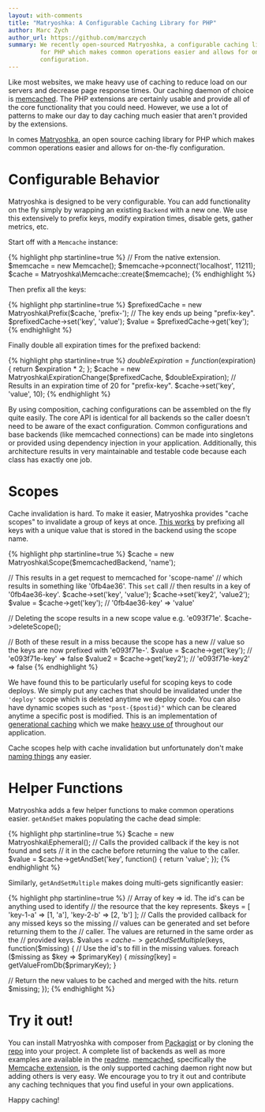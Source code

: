 ```yaml
---
layout: with-comments
title: "Matryoshka: A Configurable Caching Library for PHP"
author: Marc Zych
author_url: https://github.com/marczych
summary: We recently open-sourced Matryoshka, a configurable caching library
         for PHP which makes common operations easier and allows for on-the-fly
         configuration.
---
```


Like most websites, we make heavy use of caching to reduce load on our servers and decrease page response times.
Our caching daemon of choice is [memcached].
The PHP extensions are certainly usable and provide all of the core functionality that you could need.
However, we use a lot of patterns to make our day to day caching much easier that aren't provided by the extensions.

In comes [Matryoshka], an open source caching library for PHP which makes common operations easier and allows for on-the-fly configuration.

# Configurable Behavior

Matryoshka is designed to be very configurable.
You can add functionality on the fly simply by wrapping an existing `Backend` with a new one.
We use this extensively to prefix keys, modify expiration times, disable gets, gather metrics, etc.

Start off with a `Memcache` instance:

{% highlight php startinline=true %}
// From the native extension.
$memcache = new Memcache();
$memcache->pconnect('localhost', 11211);
$cache = Matryoshka\Memcache::create($memcache);
{% endhighlight %}

Then prefix all the keys:

{% highlight php startinline=true %}
$prefixedCache = new Matryoshka\Prefix($cache, 'prefix-');
// The key ends up being "prefix-key".
$prefixedCache->set('key', 'value');
$value = $prefixedCache->get('key');
{% endhighlight %}

Finally double all expiration times for the prefixed backend:

{% highlight php startinline=true %}
$doubleExpiration = function($expiration) {
   return $expiration * 2;
};
$cache = new Matryoshka\ExpirationChange($prefixedCache,
 $doubleExpiration);
// Results in an expiration time of 20 for "prefix-key".
$cache->set('key', 'value', 10);
{% endhighlight %}

By using composition, caching configurations can be assembled on the fly quite easily.
The core API is identical for all backends so the caller doesn't need to be aware of the exact configuration.
Common configurations and base backends (like memcached connections) can be made into singletons or provided using dependency injection in your application.
Additionally, this architecture results in very maintainable and testable code because each class has exactly one job.

# Scopes

Cache invalidation is hard.
To make it easier, Matryoshka provides "cache scopes" to invalidate a group of keys at once.
[This works][Scope.php] by prefixing all keys with a unique value that is stored in the backend using the scope name.

{% highlight php startinline=true %}
$cache = new Matryoshka\Scope($memcachedBackend, 'name');

// This results in a get request to memcached for 'scope-name'
// which results in something like '0fb4ae36'. This `set` call
// then results in a key of '0fb4ae36-key'.
$cache->set('key', 'value');
$cache->set('key2', 'value2');
$value = $cache->get('key'); // '0fb4ae36-key' => 'value'

// Deleting the scope results in a new scope value e.g. 'e093f71e'.
$cache->deleteScope();

// Both of these result in a miss because the scope has a new
// value so the keys are now prefixed with 'e093f71e-'.
$value = $cache->get('key'); // 'e093f71e-key' => false
$value2 = $cache->get('key2'); // 'e093f71e-key2' => false
{% endhighlight %}

We have found this to be particularly useful for scoping keys to code deploys.
We simply put any caches that should be invalidated under the `'deploy'` scope which is deleted anytime we deploy code.
You can also have dynamic scopes such as `"post-{$postid}"` which can be cleared anytime a specific post is modified.
This is an implementation of [generational caching] which we make [heavy use of][caching thesis] throughout our application.

Cache scopes help with cache invalidation but unfortunately don't make [naming things] any easier.

# Helper Functions

Matryoshka adds a few helper functions to make common operations easier.
`getAndSet` makes populating the cache dead simple:

{% highlight php startinline=true %}
$cache = new Matryoshka\Ephemeral();
// Calls the provided callback if the key is not found and sets
// it in the cache before returning the value to the caller.
$value = $cache->getAndSet('key', function() {
   return 'value';
});
{% endhighlight %}

Similarly, `getAndSetMultiple` makes doing multi-gets significantly easier:

{% highlight php startinline=true %}
// Array of key => id. The id's can be anything used to identify
// the resource that the key represents.
$keys = [
   'key-1-a' => [1, 'a'],
   'key-2-b' => [2, 'b']
];
// Calls the provided callback for any missed keys so the missing
// values can be generated and set before returning them to the
// caller. The values are returned in the same order as the
// provided keys.
$values = $cache->getAndSetMultiple($keys, function($missing) {
   // Use the id's to fill in the missing values.
   foreach ($missing as $key => $primaryKey) {
      $missing[$key] = getValueFromDb($primaryKey);
   }

   // Return the new values to be cached and merged with the hits.
   return $missing;
});
{% endhighlight %}

# Try it out!

You can install Matryoshka with composer from [Packagist] or by cloning the [repo][Matryoshka] into your project.
A complete list of backends as well as more examples are available in the [readme].
[memcached], specifically the [Memcache extension], is the only supported caching daemon right now but adding others is very easy.
We encourage you to try it out and contribute any caching techniques that you find useful in your own applications.

Happy caching!

[memcached]: http://memcached.org/
[Matryoshka]: https://github.com/iFixit/Matryoshka
[readme]: https://github.com/iFixit/Matryoshka#readme
[Scope.php]: https://github.com/iFixit/Matryoshka/blob/master/library/iFixit/Matryoshka/Scope.php
[naming things]: http://martinfowler.com/bliki/TwoHardThings.html
[Packagist]: https://packagist.org/packages/ifixit/matryoshka
[Memcache extension]: http://php.net/manual/en/book.memcache.php
[generational caching]: https://signalvnoise.com/posts/3113-how-key-based-cache-expiration-works
[caching thesis]: http://digitalcommons.calpoly.edu/theses/1002/
